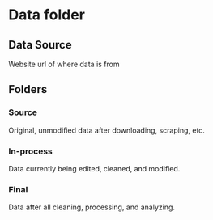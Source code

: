 # Data folder

## Data Source
Website url of where data is from 

## Folders 

### Source
Original, unmodified data after downloading, scraping, etc. 

### In-process 
Data currently being edited, cleaned, and modified. 

### Final 
Data after all cleaning, processing, and analyzing. 
